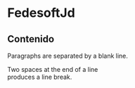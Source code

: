 # **FedesoftJd**  
## Contenido
Paragraphs are separated
by a blank line.

Two spaces at the end of a line  
produces a line break.

